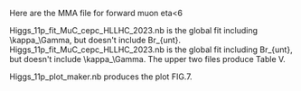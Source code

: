 Here are the MMA file for forward muon eta<6

Higgs_11p_fit_MuC_cepc_HLLHC_2023.nb is the global fit including \kappa_\Gamma, but doesn't include Br_{unt}.
Higgs_11p_fit_MuC_cepc_HLLHC_2023.nb is the global fit including Br_{unt}, but doesn't include \kappa_\Gamma.
The upper two files produce Table V.


Higgs_11p_plot_maker.nb produces the plot FIG.7.
